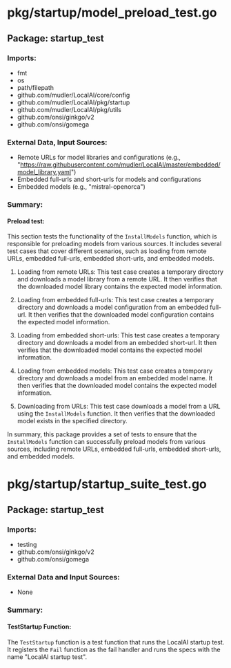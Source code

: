 # pkg/startup/model_preload_test.go  
## Package: startup_test  
  
### Imports:  
  
* fmt  
* os  
* path/filepath  
* github.com/mudler/LocalAI/core/config  
* github.com/mudler/LocalAI/pkg/startup  
* github.com/mudler/LocalAI/pkg/utils  
* github.com/onsi/ginkgo/v2  
* github.com/onsi/gomega  
  
### External Data, Input Sources:  
  
* Remote URLs for model libraries and configurations (e.g., "https://raw.githubusercontent.com/mudler/LocalAI/master/embedded/model_library.yaml")  
* Embedded full-urls and short-urls for models and configurations  
* Embedded models (e.g., "mistral-openorca")  
  
### Summary:  
  
#### Preload test:  
  
This section tests the functionality of the `InstallModels` function, which is responsible for preloading models from various sources. It includes several test cases that cover different scenarios, such as loading from remote URLs, embedded full-urls, embedded short-urls, and embedded models.  
  
1. Loading from remote URLs: This test case creates a temporary directory and downloads a model library from a remote URL. It then verifies that the downloaded model library contains the expected model information.  
  
2. Loading from embedded full-urls: This test case creates a temporary directory and downloads a model configuration from an embedded full-url. It then verifies that the downloaded model configuration contains the expected model information.  
  
3. Loading from embedded short-urls: This test case creates a temporary directory and downloads a model from an embedded short-url. It then verifies that the downloaded model contains the expected model information.  
  
4. Loading from embedded models: This test case creates a temporary directory and downloads a model from an embedded model name. It then verifies that the downloaded model contains the expected model information.  
  
5. Downloading from URLs: This test case downloads a model from a URL using the `InstallModels` function. It then verifies that the downloaded model exists in the specified directory.  
  
In summary, this package provides a set of tests to ensure that the `InstallModels` function can successfully preload models from various sources, including remote URLs, embedded full-urls, embedded short-urls, and embedded models.  
  
  
  
# pkg/startup/startup_suite_test.go  
## Package: startup_test  
  
### Imports:  
  
- testing  
- github.com/onsi/ginkgo/v2  
- github.com/onsi/gomega  
  
### External Data and Input Sources:  
  
- None  
  
### Summary:  
  
#### TestStartup Function:  
  
The `TestStartup` function is a test function that runs the LocalAI startup test. It registers the `Fail` function as the fail handler and runs the specs with the name "LocalAI startup test".  
  
